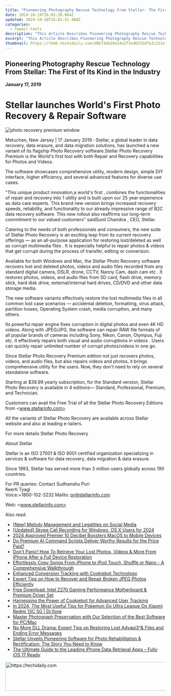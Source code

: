 ```yaml
---
title: "Pioneering Photography Rescue Technology From Stellar: The First of Its Kind in the Industry"
date: 2024-10-14T16:03:20.064Z
updated: 2024-10-18T16:01:51.988Z
categories:
  - repair-tools
description: "This Article Describes Pioneering Photography Rescue Technology From Stellar: The First of Its Kind in the Industry"
excerpt: "This Article Describes Pioneering Photography Rescue Technology From Stellar: The First of Its Kind in the Industry"
thumbnail: https://thmb.techidaily.com/d0b73eb28e24a2f2ed6215d7e2c211efc75eaeb77baea06879d148a0fe930510.jpg
---
```


## Pioneering Photography Rescue Technology From Stellar: The First of Its Kind in the Industry

**January 17, 2019**

# **Stellar launches World's First Photo Recovery & Repair Software**

![photo recovery premium window](https://www.stellarinfo.com/image/catalog/stellar_boxs/photo-recovery-premium-window.png)

 Metuchen, New Jersey | 17 January 2019 : Stellar, a global leader in data recovery, data erasure, and data migration solutions, has launched a new variant of its flagship Photo Recovery software.Stellar Photo Recovery Premium is the World's first tool with both Repair and Recovery capabilities for Photos and Videos.

 The software showcases comprehensive utility, modern design, simple DIY interface, higher efficiency, and several advanced features for diverse use cases.

 "This unique product innovation,a world's first , combines the functionalities of repair and recovery into 1 utility and is built upon our 25 year experience as data care experts. This brand new version brings increased recovery speeds, reliability, and functionality to our already impressive range of B2C data recovery software. This new rollout also reaffirms our long-term commitment to our valued customers" saidSunil Chandna , CEO, Stellar.

 Catering to the needs of both professionals and consumers, the new suite of Stellar Photo Recovery is an exciting leap from its current recovery offerings — as an all-purpose application for restoring lost/deleted as well as corrupt multimedia files . It is especially helpful to repair photos & videos that get corrupt during the process of transfer, editing or conversion.

 Available for both Windows and Mac, the Stellar Photo Recovery software recovers lost and deleted photos, videos and audio files recorded from any standard digital camera, DSLR, drone, CCTV, Nanny Cam, dash cam etc . It restores photos, videos, and audio files from SD card, flash drive, memory stick, hard disk drive, external/internal hard drives, CD/DVD and other data storage media.

 The new software variants effectively restore the lost multimedia files in all common lost case scenarios — accidental deletion, formatting, virus attack, partition losses, Operating System crash, media corruption, and many others.

 Its powerful repair engine fixes corruption in digital photos and even 4K HD videos. Along with JPEG/JPG, the software can repair RAW file formats of all popular brands of cameras including Sony, Nikon, Canon, Olympus, Fuji etc. It effectively repairs both visual and audio corruptions in videos . Users can quickly repair unlimited number of corrupt photos/videos in one go.

 Since Stellar Photo Recovery Premium edition not just recovers photos, videos, and audio files, but also repairs videos and photos, it brings comprehensive utility for the users. Now, they don't need to rely on several standalone software.

 Starting at $39.99 yearly subscription, for the Standard version, Stellar Photo Recovery is available in 4 editions— Standard, Professional, Premium, and Technician.

Customers can avail the Free Trial of all the Stellar Photo Recovery Editions from <www.stellarinfo.com>

 All the variants of Stellar Photo Recovery are available across Stellar website and also at leading e-tailers.

 For more details Stellar Photo Recovery

 About Stellar

 Stellar is an ISO 27001 & ISO 9001 certified organization specializing in services & software for data recovery, data migration & data erasure.

 Since 1993, Stellar has served more than 3 million users globally across 190 countries.

For PR queries:
Contact
 Sudhanshu Puri  
 Keerti Tyagi  
 Voice:+1800-102-3232
 Mailto: <pr@stellarinfo.com>

 Web: <www.stellarinfo.com>

<ins class="adsbygoogle"
     style="display:block"
     data-ad-format="autorelaxed"
     data-ad-client="ca-pub-7571918770474297"
     data-ad-slot="1223367746"></ins>

<ins class="adsbygoogle"
     style="display:block"
     data-ad-client="ca-pub-7571918770474297"
     data-ad-slot="8358498916"
     data-ad-format="auto"
     data-full-width-responsive="true"></ins>

<span class="atpl-alsoreadstyle">Also read:</span>
<div><ul>
<li><a href="https://extra-support.techidaily.com/new-melody-management-and-legalities-on-social-media/"><u>[New] Melody Management and Legalities on Social Media</u></a></li>
<li><a href="https://video-screen-grab.techidaily.com/updated-skype-call-recording-for-windows-os-x-users-for-2024/"><u>[Updated] Skype Call Recording for Windows, OS X Users for 2024</u></a></li>
<li><a href="https://youtube-webster.techidaily.com/approved-premier-10-decibel-boosters-macos-to-mobile-devices/"><u>2024 Approved Premier 10 Decibel Boosters MacOS to Mobile Devices</u></a></li>
<li><a href="https://tech-hub.techidaily.com/do-premium-ai-command-scripts-deliver-worthy-results-for-the-price-paid/"><u>Do Premium AI Command Scripts Deliver Worthy Results for the Price Paid?</u></a></li>
<li><a href="https://data-safeguard.techidaily.com/dont-panic-how-to-retrieve-your-lost-photos-videos-and-more-from-iphone-after-a-full-device-restoration/"><u>Don't Panic! How To Retrieve Your Lost Photos, Videos & More From iPhone After a Full Device Restoration</u></a></li>
<li><a href="https://discover-help.techidaily.com/effortlessly-copy-songs-from-iphone-to-ipod-touch-shuffle-or-nano-a-comprehensive-walkthrough/"><u>Effortlessly Copy Songs From iPhone to iPod Touch, Shuffle or Nano - A Comprehensive Walkthrough</u></a></li>
<li><a href="https://data-safeguard.techidaily.com/enhanced-conversion-tracking-with-cookiebot-technology/"><u>Enhanced Conversion Tracking with Cookiebot Technology</u></a></li>
<li><a href="https://data-safeguard.techidaily.com/expert-tips-on-how-to-recover-and-repair-broken-jpeg-photos-efficiently/"><u>Expert Tips on How to Recover and Repair Broken JPEG Photos Efficiently</u></a></li>
<li><a href="https://win-dash.techidaily.com/free-download-intel-z270-gaming-performance-motherboard-and-premium-driver-set/"><u>Free Download: Intel Z270 Gaming Performance Motherboard & Premium Driver Set</u></a></li>
<li><a href="https://data-safeguard.techidaily.com/harnessing-the-power-of-cookiebot-for-advanced-user-tracking/"><u>Harnessing the Power of Cookiebot for Advanced User Tracking</u></a></li>
<li><a href="https://android-pokemon-go.techidaily.com/in-2024-the-most-useful-tips-for-pokemon-go-ultra-league-on-xiaomi-redmi-13c-5g-drfone-by-drfone-virtual-android/"><u>In 2024, The Most Useful Tips for Pokemon Go Ultra League On Xiaomi Redmi 13C 5G | Dr.fone</u></a></li>
<li><a href="https://data-safeguard.techidaily.com/master-photograph-preservation-with-our-selection-of-the-best-software-for-pcmac/"><u>Master Photograph Preservation with Our Selection of the Best Software for PC/Mac</u></a></li>
<li><a href="https://techno-recovery.techidaily.com/1722844798210-no-more-dll-drama-expert-tips-on-restoring-lost-advapi3and-files-and-ending-error-messages/"><u>No More DLL Drama: Expert Tips on Restoring Lost Advapi3^& Files and Ending Error Messages</u></a></li>
<li><a href="https://data-safeguard.techidaily.com/stellar-unveils-pioneering-software-for-photo-rehabilitation-and-rectification-the-story-you-need-to-know/"><u>Stellar Unveils Pioneering Software for Photo Rehabilitation & Rectification: The Story You Need to Know</u></a></li>
<li><a href="https://data-safeguard.techidaily.com/the-ultimate-guide-to-the-leading-iphone-data-retrieval-apps-fully-ios-17-ready/"><u>The Ultimate Guide to the Leading iPhone Data Retrieval Apps – Fully iOS 17 Ready</u></a></li>
</ul></div>

<!-- affiliate ads begin -->
<a href="https://bluettiit.sjv.io/c/5597632/2148129/17093" target="_top" id="2148129">
  <img src="//a.impactradius-go.com/display-ad/17093-2148129" border="0" alt="https://techidaily.com" width="728" height="90"/>
</a>
<img height="0" width="0" src="https://bluettiit.sjv.io/i/5597632/2148129/17093" style="position:absolute;visibility:hidden;" border="0" />
<!-- affiliate ads end -->


